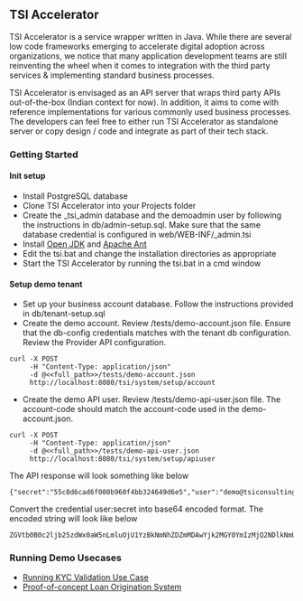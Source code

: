 ## TSI Accelerator

TSI Accelerator is a service wrapper written in Java. While there are several low code frameworks emerging to accelerate digital adoption across organizations, we notice that many application development teams are still reinventing the wheel when it comes to integration with the third party services & implementing standard business processes.

TSI Accelerator is envisaged as an API server that wraps third party APIs out-of-the-box (Indian context for now). In addition, it aims to come with reference implementations for various commonly used business processes. The developers can feel free to either run TSI Accelerator as standalone server or copy design / code and integrate as part of their tech stack. 

### Getting Started

#### Init setup

- Install PostgreSQL database
- Clone TSI Accelerator into your Projects folder
- Create the _tsi_admin database and the demoadmin user by following the instructions in db/admin-setup.sql. Make sure that the same database credential is configured in web/WEB-INF/_admin.tsi 
- Install <a href="https://openjdk.org/projects/jdk/17/">Open JDK</a> and <a href="https://ant.apache.org/bindownload.cgi">Apache Ant</a>
- Edit the tsi.bat and change the installation directories as appropriate
- Start the TSI Accelerator by running the tsi.bat in a cmd window

#### Setup demo tenant

- Set up your business account database. Follow the instructions provided in db/tenant-setup.sql
- Create the demo account. Review /tests/demo-account.json file. Ensure that the db-config credentials matches with the tenant db configuration. Review the Provider API configuration.
```
curl -X POST 
     -H "Content-Type: application/json"
     -d @<<full_path>>/tests/demo-account.json
     http://localhost:8080/tsi/system/setup/account

```
- Create the demo API user. Review /tests/demo-api-user.json file. The account-code should match the account-code used in the demo-account.json.
```
curl -X POST 
     -H "Content-Type: application/json"
     -d @<<full_path>>/tests/demo-api-user.json
     http://localhost:8080/tsi/system/setup/apiuser
```
  The API response will look something like below
```
{"secret":"55c0d6cad6f000b960f4bb324649d6e5","user":"demo@tsiconsulting.in"}
```
  Convert the credential user:secret into base64 encoded format. The encoded string will look like below
```
ZGVtb0B0c2ljb25zdWx0aW5nLmluOjU1YzBkNmNhZDZmMDAwYjk2MGY0YmIzMjQ2NDlkNmU1
```
### Running Demo Usecases

- <a href="https://github.com/tsiconsulting/tsi-accelerator/tree/main/src/in/tsiconsulting/accelerator/solutions/buildingblocks/kyc">Running KYC Validation Use Case</a>
- <a href="https://github.com/tsiconsulting/tsi-accelerator/tree/main/src/in/tsiconsulting/accelerator/solutions/finance/loan/los">Proof-of-concept Loan Origination System</a>